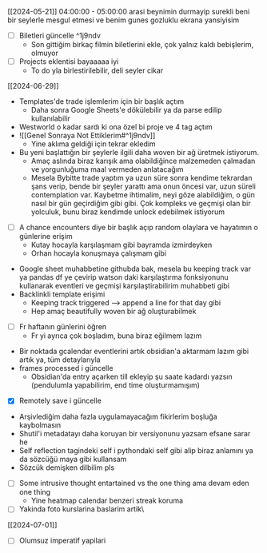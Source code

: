[[2024-05-21]] 04:00:00 - 05:00:00 arasi beynimin durmayip surekli beni bir seylerle mesgul etmesi ve benim gunes gozluklu ekrana yansiyisim
- [ ] Biletleri güncelle ^1j9ndv
	- Son gittiğim birkaç filmin biletlerini ekle, çok yalnız kaldı bebişlerim, olmuyor
- [ ] Projects eklentisi bayaaaaa iyi
	- To do yla birlestirilebilir, deli seyler cikar


[[2024-06-29]]
- Templates'de trade işlemlerim için bir başlık açtım
	- Daha sonra Google Sheets'e dökülebilir ya da parse edilip kullanılabilir
- Westworld o kadar sardı ki ona özel bi proje ve 4 tag açtım
- ![[Genel Sonraya Not Ettiklerim#^1j9ndv]]
	- Yine aklıma geldiği için tekrar ekledim
- Bu yeni başlattığın bir şeylerle ilgili daha woven bir ağ üretmek istiyorum.
	- Amaç aslında biraz karışık ama olabildiğince malzemeden çalmadan ve yorgunluğuma maal vermeden anlatacağım
	- Mesela Bybitte trade yaptım ya uzun süre sonra kendime tekrardan şans verip, bende bir şeyler yarattı ama onun öncesi var, uzun süreli contemplation var. Kaybetme ihtimalim, neyi göze alabildiğim, o gün nasıl bir gün geçirdiğim gibi gibi. Çok kompleks ve geçmişi olan bir yolculuk, bunu biraz kendimde unlock edebilmek istiyorum
-  [ ] A chance encounters diye bir başlık açıp random olaylara ve hayatımın o günlerine erişim
	- Kutay hocayla karşılaşmam gibi bayramda izmirdeyken
	- Orhan hocayla konuşmaya çalışmam gibi
- Google sheet muhabbetine githubda bak, mesela bu keeping track var ya pandas df ye çevirip watson daki karşılaştırma fonksiyonunu kullanarak eventleri ve geçmişi karşılaştirabilirim muhabbeti gibi
- Backlinkli template erişimi
	- Keeping track triggered --> append a line for that day gibi
	- Hep amaç beautifully woven bir ağ oluşturabilmek
- [ ] Fr haftanın günlerini öğren
	- Fr yi ayrıca çok boşladım, buna biraz eğilmem lazım
- Bir noktada gcalendar eventlerini artık obsidian'a aktarmam lazım gibi artık ya, tüm detaylarıyla
- frames processed i güncelle
	- Obsidian'da entry açarken till ekleyip şu saate kadardı yazsın (pendulumla yapabilirim, end time oluşturmamışım)
- [x] Remotely save i güncelle
- Arşivlediğim daha fazla uygulamayacağım fikirlerim boşluğa kaybolmasın
- Shutil'i metadatayı daha koruyan bir versiyonunu yazsam efsane sarar he
- Self reflection tagindeki self i pythondaki self gibi alip biraz anlamını ya da sözcüğü maya gibi kullansam
- Sözcük demişken dilbilim pls
- [ ] Some intrusive thought entartained vs the one thing ama devam eden one thing
	- Yine heatmap calendar benzeri streak koruma
- [ ] Yakinda foto kurslarina baslarim artik\

[[2024-07-01]]
-  [ ] Olumsuz imperatif yapilari